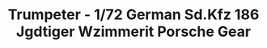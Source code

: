 ---
layout: product
title: "Trumpeter - 1/72 German Sd.Kfz 186 Jgdtiger Wzimmerit Porsche Gear"
price: "1700" 
desc: "N/A"
img_path: "/assets/img/TRU07294.jpg"
brand: "N/A"
available: false
special_offer: false
new: false
soon: false
cat: "010000"
subcat: "013400"
subsubcat: "0N/A"
sifra: "TRU07294"
---